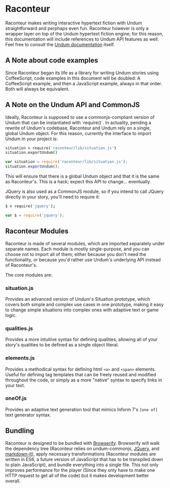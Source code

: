 # Raconteur

Raconteur makes writing interactive hypertext fiction with Undum straightforward and perphaps even fun. Raconteur however is only a wrapper layer on top of the Undum hypertext fiction engine; for this reason, this documentation will include references to Undum API features as well. Feel free to consult the [Undum documentation](http://undum.com/doc/index.html) itself.

## A Note about code examples

Since Raconteur began its life as a library for writing Undum stories using CoffeeScript, code examples in this document will be doubled: A CoffeeScript example, and then a JavaScript example, always in that order. Both will always be equivalent.

## A Note on the Undum API and CommonJS

Ideally, Raconteur is supposed to use a commonjs-compliant version of Undum that can be instantiated with `require()´. In actuality, pending a rewrite of Undum's codebase, Raconteur and Undum rely on a single, global Undum object. For this reason, currently the interface to import Undum in your project is:

```coffeescript
situation = require('raconteur/lib/situation.js')
situation.exportUndum()
```

```javascript
var situation = require('raconteur/lib/situation.js');
situation.exportUndum();
```

This will ensure that there is a global Undum object and that it is the same as Raconteur's. This is a hack; expect this API to change... eventually.

JQuery is also used as a CommonJS module, so if you intend to call JQuery directly in your story, you'll need to require it:

```coffeescript
$ = require('jquery');
```
```javascript
var $ = require('jquery');
```

## Raconteur Modules

Raconteur is made of several modules, which are imported separately under separate names. Each module is mostly single-purpose, and you can choose not to import all of them; either because you don't need the functionality, or because you'd rather use Undum's underlying API instead of Raconteur's.

The core modules are:

### situation.js

Provides an advanced version of Undum's Situation prototype, which covers both simple and complex use cases in one prototype, making it easy to change simple situations into complex ones with adaptive text or game logic.

### qualities.js

Provides a more intuitive syntax for defining qualities, allowing all of your story's qualities to be defined as a single object literal.

### elements.js

Provides a methodical syntax for defining html `<a>` and `<span>` elements. Useful for defining tag templates that can be freely reused and modified throughout the code, or simply as a more "native" syntax to specify links in your text.

### oneOf.js

Provides an adaptive text generation tool that mimics Inform 7's `[one of]` text generator syntax.

## Bundling

Raconteur is designed to be bundled with [Browserify]. Browserify will walk the dependency tree (Raconteur relies on undum-commonjs, [JQuery], and [markdown-it]), apply necessary transformations (Raconteur modules are written in ES6, a future version of JavaScript that has to be transpiled down to plain JavaScript), and bundle everything into a single file. This not only improves performance for the player (Since they only have to make one HTTP request to get all of the code) but it makes development  better overall.

[Node.js]: https://nodejs.org/
[Browserify]: http://browserify.org/
[markdown-it]: https://markdown-it.github.io/
[JQuery]: http://jquery.com/